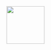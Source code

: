 <div id="header" align="center">
  <img src="https://media.giphy.com/media/cfuL5gqFDreXxkWQ4o/giphy.gif" width="100"/>
</div>
